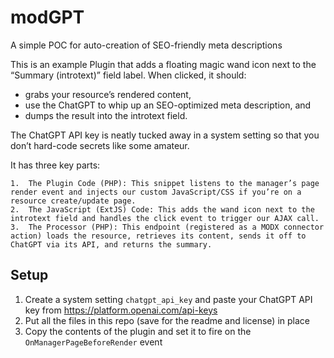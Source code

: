 # modGPT
A simple POC for auto-creation of SEO-friendly meta descriptions

This is an example Plugin that adds a floating magic wand icon next to the “Summary (introtext)” field label. When clicked, it should:
- grabs your resource’s rendered content, 
- use the ChatGPT to whip up an SEO-optimized meta description, and 
- dumps the result into the introtext field. 

The ChatGPT API key is neatly tucked away in a system setting so that you don’t hard-code secrets like some amateur.

It has three key parts:

	1.	The Plugin Code (PHP): This snippet listens to the manager’s page render event and injects our custom JavaScript/CSS if you’re on a resource create/update page.
	2.	The JavaScript (ExtJS) Code: This adds the wand icon next to the introtext field and handles the click event to trigger our AJAX call.
	3.	The Processor (PHP): This endpoint (registered as a MODX connector action) loads the resource, retrieves its content, sends it off to ChatGPT via its API, and returns the summary.

## Setup

1. Create a system setting `chatgpt_api_key` and paste your ChatGPT API key from https://platform.openai.com/api-keys
2. Put all the files in this repo (save for the readme and license) in place
3. Copy the contents of the plugin and set it to fire on the `OnManagerPageBeforeRender` event